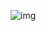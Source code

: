 
![img](https://github.com/Murtadha9/Math-Game/assets/138989987/62ebcb1a-c000-43ee-bcd8-a4c6f929af6a)
